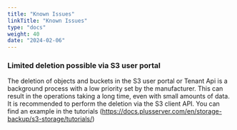 ```yaml
---
title: "Known Issues"
linkTitle: "Known Issues"
type: "docs"
weight: 40
date: "2024-02-06"
---
```


### Limited deletion possible via S3 user portal

The deletion of objects and buckets in the S3 user portal or Tenant Api is a background process with a low priority set by the manufacturer. This can result in the operations taking a long time, even with small amounts of data. It is recommended to perform the deletion via the S3 client API. You can find an example in the tutorials (<https://docs.plusserver.com/en/storage-backup/s3-storage/tutorials/>)
